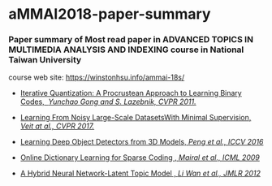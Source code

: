 # aMMAI2018-paper-summary
### Paper summary of Most read paper in ADVANCED TOPICS IN MULTIMEDIA ANALYSIS AND INDEXING course in National Taiwan University
course web site: https://winstonhsu.info/ammai-18s/
* [Iterative Quantization: A Procrustean Approach to Learning Binary Codes,  *Yunchao Gong and S. Lazebnik,  CVPR 2011.*](https://github.com/thtang/aMMAI2018-paper-summary/tree/master/Iterative%20Quantization%20A%20Procrustean%20Approach%20to%20Learning%20Binary%20Codes)

* [Learning From Noisy Large-Scale DatasetsWith Minimal Supervision, *Veit at al., CVPR 2017.*](https://github.com/thtang/aMMAI2018-paper-summary/tree/master/Learning%20From%20Noisy%20Large-Scale%20DatasetsWith%20Minimal%20Supervision) 
* [Learning Deep Object Detectors from 3D Models, *Peng et al., ICCV 2016*](https://github.com/thtang/aMMAI2018-paper-summary/tree/master/Learning%20Deep%20Object%20Detectors%20from%203D%20Models)

* [Online Dictionary Learning for Sparse Coding
, *Mairal et al., ICML 2009*](https://www.di.ens.fr/~fbach/mairal_icml09.pdf)

* [A Hybrid Neural Network-Latent Topic Model
, *Li Wan et al., JMLR 2012*](https://cs.nyu.edu/~wanli/wan-zhu-fergus12.pdf
)
